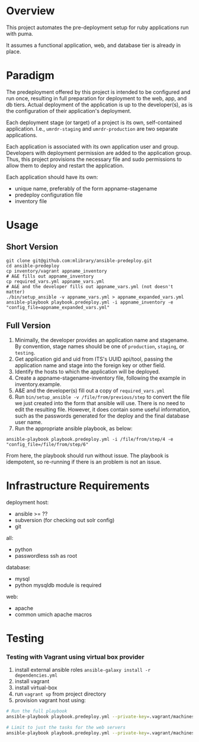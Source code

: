 # Overview

This project automates the pre-deployment setup for ruby applications 
run with puma.  

It assumes a functional application, web, and database tier is already
in place.

# Paradigm

The predeployment offered by this project is intended to be configured
and run once, resulting in full preparation for deployment to the web, 
app, and db tiers.  Actual deployment of the application is up to the developer(s), 
as is the configuration of their application's deployment.  

Each deployment stage (or target) of a project is its own, self-contained 
application.  I.e., `umrdr-staging` and `umrdr-production` are two 
separate applications.  

Each application is associated with its own application user and group.
Developers with deployment permission are added to the application 
group.  Thus, this project provisions the necessary file and sudo 
permissions to allow them to deploy and restart the application.

Each application should have its own:
* unique name, preferably of the form appname-stagename
* predeploy configuration file
* inventory file

# Usage

## Short Version

```
git clone git@github.com:mlibrary/ansible-predeploy.git
cd ansible-predeploy
cp inventory/vagrant appname_inventory
# A&E fills out appname_inventory
cp required_vars.yml appname_vars.yml
# A&E and the developer fills out appname_vars.yml (not doesn't matter)
./bin/setup_ansible -v appname_vars.yml > appname_expanded_vars.yml
ansible-playbook playbook.predeploy.yml -i appname_inventory -e "config_file=appname_expanded_vars.yml"
```

## Full Version


1. Minimally, the developer provides an application name and stagename.
   By convention, stage names should be one of `production`, `staging`,
   or `testing`.  
2. Get application gid and uid from ITS's UUID api/tool, passing the 
   application name and stage into the foreign key or other field.
3. Identify the hosts to which the application will be deployed.  
4. Create a appname-stagename-inventory file, following the example
   in inventory.example.
5. A&E and the developer(s) fill out a copy of `required_vars.yml`
6. Run `bin/setup_ansible -v /file/from/previous/step` to convert the
   file we just created into the form that ansible will use.  There is 
   no need to edit the resulting file.  However, it does contain some useful 
   information, such as the passwords generated for the deploy and the 
   final database user name.
7. Run the appropriate ansible playbook, as below:

`ansible-playbook playbook.predeploy.yml -i /file/from/step/4 -e "config_file=/file/from/step/6"`

From here, the playbook should run without issue.  The playbook
is idempotent, so re-running if there is an problem is not an
issue.

# Infrastructure Requirements

deployment host:
* ansible >= ??
* subversion (for checking out solr config)
* git

all:
* python
* passwordless ssh as root

database:
* mysql
* python mysqldb module is required

web:
* apache
* common umich apache macros



# Testing
### Testing with Vagrant using virtual box provider
1. install external ansible roles `ansible-galaxy install -r dependencies.yml`
1. install vagrant
2. install virtual-box
3. run `vagrant up` from project directory
5. provision vagrant host using:

```bash
# Run the full playbook
ansible-playbook playbook.predeploy.yml --private-key=.vagrant/machines/default/virtualbox/private_key -u vagrant -i inventory/vagrant --extra-vars="config_file=./vars/example-vars-staging.yml"

# Limit to just the tasks for the web servers
ansible-playbook playbook.predeploy.yml --private-key=.vagrant/machines/default/virtualbox/private_key -u vagrant -i inventory/vagrant --extra-vars="config_file=./vars/example-vars-staging.yml" -l web

```

